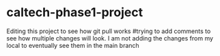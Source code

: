 # caltech-phase1-project

Editing this project to see how git pull works
#trying to add comments to see how multiple changes will look.
I am not adding the changes from my local to eventually see them in the main branch

